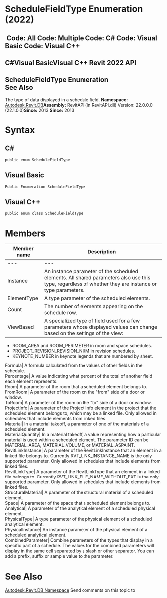 # ScheduleFieldType Enumeration (2022)

﻿
 Code: All Code: Multiple Code: C# Code: Visual Basic Code: Visual C++   
---  
C#Visual BasicVisual C++
Revit 2022 API  
---  
ScheduleFieldType Enumeration  
See Also  
---  
The type of data displayed in a schedule field. 
**Namespace:** [Autodesk.Revit.DB](87546ba7-461b-c646-cbb1-2cb8f5bff8b2.md "Autodesk.Revit.DB Namespace")**Assembly:** RevitAPI (in RevitAPI.dll) Version: 22.0.0.0 (22.1.0.0)**Since:** 2013 **Since:** 2013 
# Syntax
C#  
---  
```text
public enum ScheduleFieldType
```
  
Visual Basic  
---  
```text
Public Enumeration ScheduleFieldType
```
  
Visual C++  
---  
```text
public enum class ScheduleFieldType
```
  
# Members
| Member name | Description |
| --- | --- |
| --- | --- |
| Instance | An instance parameter of the scheduled elements. All shared parameters also use this type, regardless of whether they are instance or type parameters. |
| ElementType | A type parameter of the scheduled elements. |
| Count | The number of elements appearing on the schedule row. |
| ViewBased | A specialized type of field used for a few parameters whose displayed values can change based on the settings of the view: |

  * ROOM_AREA and ROOM_PERIMETER in room and space schedules.
  * PROJECT_REVISION_REVISION_NUM in revision schedules.
  * KEYNOTE_NUMBER in keynote legends that are numbered by sheet.

  
Formula|  A formula calculated from the values of other fields in the schedule.   
Percentage|  A value indicating what percent of the total of another field each element represents.   
Room|  A parameter of the room that a scheduled element belongs to.   
FromRoom|  A parameter of the room on the "from" side of a door or window.   
ToRoom|  A parameter of the room on the "to" side of a door or window.   
ProjectInfo|  A parameter of the Project Info element in the project that the scheduled element belongs to, which may be a linked file. Only allowed in schedules that include elements from linked files.   
Material|  In a material takeoff, a parameter of one of the materials of a scheduled element.   
MaterialQuantity|  In a material takeoff, a value representing how a particular material is used within a scheduled element. The parameter ID can be MATERIAL_AREA, MATERIAL_VOLUME, or MATERIAL_ASPAINT.   
RevitLinkInstance|  A parameter of the RevitLinkInstance that an element in a linked file belongs to. Currently RVT_LINK_INSTANCE_NAME is the only supported parameter. Only allowed in schedules that include elements from linked files.   
RevitLinkType|  A parameter of the RevitLinkType that an element in a linked file belongs to. Currently RVT_LINK_FILE_NAME_WITHOUT_EXT is the only supported parameter. Only allowed in schedules that include elements from linked files.   
StructuralMaterial|  A parameter of the structural material of a scheduled element.   
Space|  A parameter of the space that a scheduled element belongs to.   
Analytical|  A parameter of the analytical element of a scheduled physical element.   
PhysicalType|  A type parameter of the physical element of a scheduled analytical element.   
PhysicalInstance|  An instance parameter of the physical element of a scheduled analytical element.   
CombinedParameter|  Combine parameters of the types that display in a specific part of a schedule. The values for the combined parameters will display in the same cell separated by a slash or other separator. You can add a prefix, suffix or sample value to the parameter.   
# See Also
[Autodesk.Revit.DB Namespace](87546ba7-461b-c646-cbb1-2cb8f5bff8b2.md "Autodesk.Revit.DB Namespace")
Send comments on this topic to 